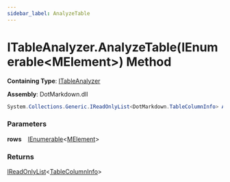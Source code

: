 ```yaml
---
sidebar_label: AnalyzeTable
---
```


# ITableAnalyzer\.AnalyzeTable\(IEnumerable&lt;MElement>\) Method

**Containing Type**: [ITableAnalyzer](../index.md)

**Assembly**: DotMarkdown\.dll

```csharp
System.Collections.Generic.IReadOnlyList<DotMarkdown.TableColumnInfo> AnalyzeTable(System.Collections.Generic.IEnumerable<DotMarkdown.Linq.MElement> rows)
```

### Parameters

**rows** &ensp; [IEnumerable](https://docs.microsoft.com/en-us/dotnet/api/system.collections.generic.ienumerable-1)&lt;[MElement](../../MElement/index.md)>

### Returns

[IReadOnlyList](https://docs.microsoft.com/en-us/dotnet/api/system.collections.generic.ireadonlylist-1)&lt;[TableColumnInfo](../../../TableColumnInfo/index.md)>

